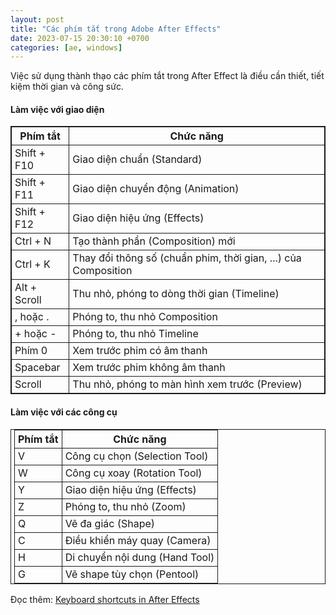 ```yaml
---
layout: post
title: "Các phím tắt trong Adobe After Effects"
date: 2023-07-15 20:30:10 +0700
categories: [ae, windows]
---
```


Việc sử dụng thành thạo các phím tắt trong After Effect là điều cần thiết, tiết kiệm thời gian và công sức.  

#### Làm việc với giao diện
<table style="border: 1px solid;">
    <tr>
        <th style="text-align: center; border: 1px solid; border-spacing: 2px;">Phím tắt</th>
        <th style="text-align: center; border: 1px solid; border-spacing: 2px;">Chức năng</th>
    </tr>
    <tr >
        <td style="border: 1px solid; padding-left: 5px; padding-right: 5px;">Shift + F10</td>
        <td style="border: 1px solid; padding-left: 5px; padding-right: 5px;">Giao diện chuẩn (Standard)</td>
    </tr>
    <tr>
        <td style="border: 1px solid; padding-left: 5px; padding-right: 5px;">Shift + F11</td>
        <td style="border: 1px solid; padding-left: 5px; padding-right: 5px;">Giao diện chuyển động (Animation)</td>
    </tr>
    <tr>
        <td style="border: 1px solid; padding-left: 5px; padding-right: 5px;">Shift + F12</td>
        <td style="border: 1px solid; padding-left: 5px; padding-right: 5px;">Giao diện hiệu ứng (Effects)</td>
    </tr>
    <tr>
        <td style="border: 1px solid; padding-left: 5px; padding-right: 5px;">Ctrl + N</td>
        <td style="border: 1px solid; padding-left: 5px; padding-right: 5px;">Tạo thành phần (Composition) mới</td>
    </tr>
    <tr>
        <td style="border: 1px solid; padding-left: 5px; padding-right: 5px;">Ctrl + K</td>
        <td style="border: 1px solid; padding-left: 5px; padding-right: 5px;">Thay đổi thông số (chuẩn phim, thời gian, ...) của Composition</td>
    </tr>
    <tr>
        <td style="border: 1px solid; padding-left: 5px; padding-right: 5px;">Alt + Scroll</td>
        <td style="border: 1px solid; padding-left: 5px; padding-right: 5px;">Thu nhỏ, phóng to dòng thời gian (Timeline)</td>
    </tr>
    <tr>
        <td style="border: 1px solid; padding-left: 5px; padding-right: 5px;">, hoặc .</td>
        <td style="border: 1px solid; padding-left: 5px; padding-right: 5px;">Phóng to, thu nhỏ Composition</td>
    </tr>
    <tr>
        <td style="border: 1px solid; padding-left: 5px; padding-right: 5px;">+ hoặc -</td>
        <td style="border: 1px solid; padding-left: 5px; padding-right: 5px;">Phóng to, thu nhỏ Timeline</td>
    </tr>
    <tr>
        <td style="border: 1px solid; padding-left: 5px; padding-right: 5px;">Phím 0</td>
        <td style="border: 1px solid; padding-left: 5px; padding-right: 5px;">Xem trước phim có âm thanh</td>
    </tr>
    <tr>
        <td style="border: 1px solid; padding-left: 5px; padding-right: 5px;">Spacebar</td>
        <td style="border: 1px solid; padding-left: 5px; padding-right: 5px;">Xem trước phim không âm thanh</td>
    </tr>
    <tr>
        <td style="border: 1px solid; padding-left: 5px; padding-right: 5px;">Scroll</td>
        <td style="border: 1px solid; padding-left: 5px; padding-right: 5px;">Thu nhỏ, phóng to màn hình xem trước (Preview)</td>
    </tr>
</table>

#### Làm việc với các công cụ
<table style="border: 1px solid; padding-left: 5px; padding-right: 5px;">
    <tr>
        <th style="text-align: center; border: 1px solid; padding-left: 5px; padding-right: 5px;">Phím tắt</th>
        <th style="text-align: center; border: 1px solid; padding-left: 5px; padding-right: 5px;">Chức năng</th>
    </tr>
    <tr >
        <td style="border: 1px solid; padding-left: 5px; padding-right: 5px;">V</td>
        <td style="border: 1px solid; padding-left: 5px; padding-right: 5px;">Công cụ chọn (Selection Tool)</td>
    </tr>
    <tr>
        <td style="border: 1px solid; padding-left: 5px; padding-right: 5px;">W</td>
        <td style="border: 1px solid; padding-left: 5px; padding-right: 5px;">Công cụ xoay (Rotation Tool)</td>
    </tr>
    <tr>
        <td style="border: 1px solid; padding-left: 5px; padding-right: 5px;">Y</td>
        <td style="border: 1px solid; padding-left: 5px; padding-right: 5px;">Giao diện hiệu ứng (Effects)</td>
    </tr>
    <tr>
        <td style="border: 1px solid; padding-left: 5px; padding-right: 5px;">Z</td>
        <td style="border: 1px solid; padding-left: 5px; padding-right: 5px;">Phóng to, thu nhỏ (Zoom)</td>
    </tr>
    <tr>
        <td style="border: 1px solid; padding-left: 5px; padding-right: 5px;">Q</td>
        <td style="border: 1px solid; padding-left: 5px; padding-right: 5px;">Vẽ đa giác (Shape)</td>
    </tr>
    <tr>
        <td style="border: 1px solid; padding-left: 5px; padding-right: 5px;">C</td>
        <td style="border: 1px solid; padding-left: 5px; padding-right: 5px;">Điều khiển máy quay (Camera)</td>
    </tr>
    <tr>
        <td style="border: 1px solid; padding-left: 5px; padding-right: 5px;">H</td>
        <td style="border: 1px solid; padding-left: 5px; padding-right: 5px;">Di chuyển nội dung (Hand Tool)</td>
    </tr>
    <tr>
        <td style="border: 1px solid; padding-left: 5px; padding-right: 5px;">G</td>
        <td style="border: 1px solid; padding-left: 5px; padding-right: 5px;">Vẽ shape tùy chọn (Pentool)</td>
    </tr>
</table>


Đọc thêm: [Keyboard shortcuts in After Effects](https://helpx.adobe.com/after-effects/using/keyboard-shortcuts-reference.html)  
